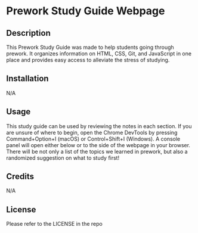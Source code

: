 # Prework Study Guide Webpage

## Description

This Prework Study Guide was made to help students going through prework. It organizes information on HTML, CSS, Git, and JavaScript in one place and provides easy access to alleviate the stress of studying.

## Installation

N/A

## Usage

This study guide can be used by reviewing the notes in each section. If you are unsure of where to begin, open the Chrome DevTools by pressing Command+Option+I (macOS) or Control+Shift+I (Windows). A console panel will open either below or to the side of the webpage in your browser. There will be not only a list of the topics we learned in prework, but also a randomized suggestion on what to study first!

## Credits

N/A

## License

Please refer to the LICENSE in the repo